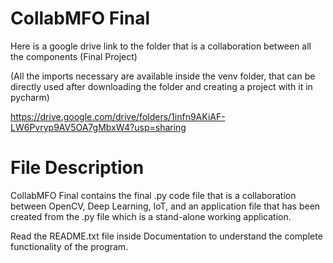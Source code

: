 # CollabMFO Final

Here is a google drive link to the folder that is a collaboration between all the components (Final Project)

(All the imports necessary are available inside the venv folder, that can be directly used after downloading the folder and creating a project with it in pycharm)

https://drive.google.com/drive/folders/1infn9AKiAF-LW6Pvryp9AV5OA7gMbxW4?usp=sharing

# File Description

CollabMFO Final contains the final .py code file that is a collaboration between OpenCV, Deep Learning, IoT, and an application file that has been created from the .py file which is a stand-alone working application.

Read the README.txt file inside Documentation to understand the complete functionality of the program.
